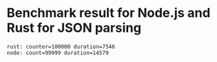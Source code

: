 # Benchmark result for Node.js and Rust for JSON parsing
```text
rust: counter=100000 duration=7546
node: count=99999 duration=14579
```
